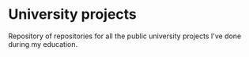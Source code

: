 # University projects
Repository of repositories for all the public university projects I've done during my education.
